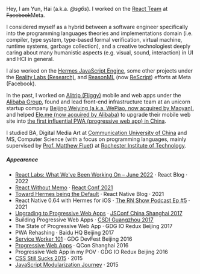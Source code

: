 Hey, I am Yun, Hai (a.k.a. _@sg6s_). I worked on the [React Team](https://beta.reactjs.org/community/meet-the-team#react-core) at <del>Facebook</del>Meta.

I considered myself as a hybrid between a software engineer specifically into the programming languages theories and implementations domain (i.e. compiler, type system, type-based formal verification, virtual machine, runtime systems, garbage collection), and a creative technologiest deeply caring about many humanistic aspects (e.g. visual, sound, interaction) in UI and HCI in general.

I also worked on the [Hermes JavaScript Engine](https://hermesengine.dev/), some other projects under the [Reality Labs (Research)](https://tech.fb.com/ar-vr/), and [ReasonML](https://reasonml.github.io/) (now [ReScript](https://rescript-lang.org/)) efforts at Meta (Facebook).

In the past, I worked on [Alitrip (Fliggy)](https://www.alitrip.com/) mobile and web apps under the [Alibaba Group](https://en.wikipedia.org/wiki/Alibaba_Group), found and lead front-end infrastructure team at an unicorn startup company [Beijing Weiying (a.k.a. WePiao, now acquired by Maoyan)](https://www.crunchbase.com/organization/beijing-weiying-technology), and helped [Ele.me (now acquired by Alibaba)](https://en.wikipedia.org/wiki/Ele.me) to upgrade their mobile web site into [the first influential PWA (progressive web app) in China](https://medium.com/elemefe/upgrading-ele-me-to-progressive-web-app-2a446832e509).

I studied BA, Digital Media Art at [Communication University of China](https://en.wikipedia.org/wiki/Communication_University_of_China) and MS, Computer Science (with a focus on programming languages, mainly supervised by [Prof. Matthew Fluet](https://www.cs.rit.edu/~mtf/)) at [Rochester Institute of Technology](https://en.wikipedia.org/wiki/Rochester_Institute_of_Technology).

##### Appearence

- [React Labs: What We've Been Working On – June 2022][12] · React Blog · 2022
- [React Without Memo][11] · [React Conf 2021](https://conf.reactjs.org/)
- [Toward Hermes being the Default][11] · React Native Blog · 2021
- React Native 0.64 with Hermes for iOS · [The RN Show Podcast Ep #5](https://www.callstack.com/podcast-react-native-show) · 2021
- [Upgrading to Progressive Web Apps][9] · [JSConf China Shanghai 2017](http://2017.jsconf.cn/)
- Building Progressive Web Apps · [CSDI Guangzhou 2017](http://www.csdisummit.com/)
- The State of Progressive Web App · GDG IO Redux Beijing 2017
- PWA Rehashing · Baidu HQ Beijing 2017
- [Service Worker 101][5] · GDG DevFest Beijing 2016
- [Progressive Web Apps][4] · QCon Shanghai 2016
- Progressive Web App in my POV · GDG IO Redux Beijing 2016
- [CSS Still Sucks 2015][2] · 2015
- [JavaScript Modularization Journey][1] · 2015

[1]: //sg6s.github.io/2015/07/09/js-module-7day/
[2]: //sg6s.github.io/2015/12/28/css-sucks-2015/
[3]: //sg6s.github.io/2016/06/05/pwa-in-my-pov/
[4]: //sg6s.github.io/2016/10/20/pwa-qcon2016/
[5]: //sg6s.github.io/2016/11/20/sw-101-gdgdf/
[6]: https://yanshuo.io/assets/player/?deck=58ac8598b123db0067292f92 "PWA Rehashing"
[7]: https://yanshuo.io/assets/player/?deck=593ad6fbfe88c2006a0a0d6d "The State of PWA"
[8]: https://yanshuo.io/assets/player/?deck=594d673d570c357d0698a950 "Building PWA"
[9]: //sg6s.github.io/jsconfcn2017/
[10]: https://reactnative.dev/blog/2021/10/26/toward-hermes-being-the-default
[11]: https://youtu.be/lGEMwh32soc
[12]: https://reactjs.org/blog/2022/06/15/react-labs-what-we-have-been-working-on-june-2022.html
